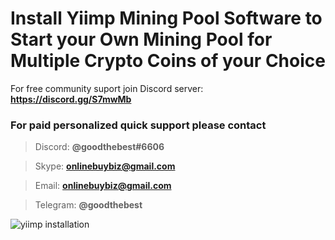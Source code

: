 # Install Yiimp Mining Pool Software to Start your Own Mining Pool for Multiple Crypto Coins of your Choice

For free community suport join Discord server:  **https://discord.gg/S7mwMb**

### For paid personalized quick support please contact

> Discord:      **@goodthebest#6606**

> Skype:        **onlinebuybiz@gmail.com**

> Email:        **onlinebuybiz@gmail.com**

> Telegram:     **@goodthebest**

![yiimp installation](https://ip.bitcointalk.org/?u=https%3A%2F%2Fwww.sohowa.com%2Fimages%2Fsamplepool.jpg&t=590&c=26Shuk80-hK6Rg)
